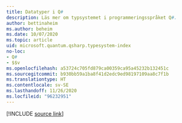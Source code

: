 ```yaml
---
title: Datatyper i Q#
description: Läs mer om typsystemet i programmeringsspråket Q#.
author: bettinaheim
ms.author: beheim
ms.date: 10/07/2020
ms.topic: article
uid: microsoft.quantum.qsharp.typesystem-index
no-loc:
- Q#
- $$v
ms.openlocfilehash: a53724c705fd879ca00359ca95a45232b132451c
ms.sourcegitcommit: b930bb59a1ba8f41d2edc9ed98197109aa8c7f1b
ms.translationtype: HT
ms.contentlocale: sv-SE
ms.lasthandoff: 11/26/2020
ms.locfileid: "96232951"
---
```

<!---
# Types in Q#
-->

[!INCLUDE [source link](~/includes/qsharp-language/Specifications/Language/4_TypeSystem/README.md)]

